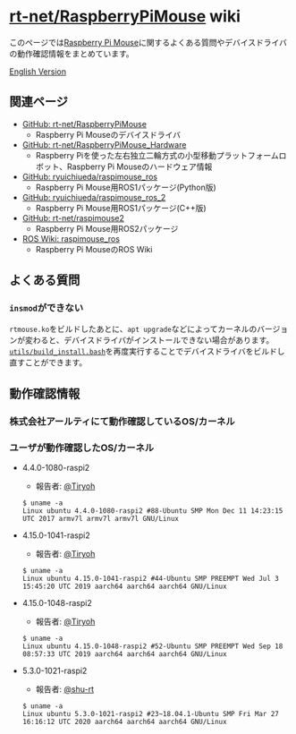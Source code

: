 # [rt-net/RaspberryPiMouse](https://github.com/rt-net/RaspberryPiMouse) wiki

このページでは[Raspberry Pi Mouse](https://www.rt-net.jp/products/raspimouse2)に関するよくある質問やデバイスドライバの動作確認情報をまとめています。

[English Version](https://github.com/rt-net/RaspberryPiMouse/wiki/English)

## 関連ページ

* [GitHub: rt-net/RaspberryPiMouse](https://github.com/rt-net/RaspberryPiMouse)
  * Raspberry Pi Mouseのデバイスドライバ
* [GitHub: rt-net/RaspberryPiMouse_Hardware](https://github.com/rt-net/RaspberryPiMouse_Hardware)
  * Raspberry Piを使った左右独立二輪方式の小型移動プラットフォームロボット、Raspberry Pi Mouseのハードウェア情報
* [GitHub: ryuichiueda/raspimouse_ros](https://github.com/rt-net/ryuichiueda/raspimouse_ros)
  * Raspberry Pi Mouse用ROS1パッケージ(Python版)
* [GitHub: ryuichiueda/raspimouse_ros_2](https://github.com/ryuichiueda/raspimouse_ros_2)
  * Raspberry Pi Mouse用ROS1パッケージ(C++版)
* [GitHub: rt-net/raspimouse2](https://github.com/rt-net/raspimouse2)
  * Raspberry Pi Mouse用ROS2パッケージ
* [ROS Wiki: raspimouse_ros](http://wiki.ros.org/ja/raspimouse_ros)
  * Raspberry Pi MouseのROS Wiki

## よくある質問

### `insmod`ができない

`rtmouse.ko`をビルドしたあとに、`apt upgrade`などによってカーネルのバージョンが変わると、デバイスドライバがインストールできない場合があります。  
[`utils/build_install.bash`](https://github.com/rt-net/RaspberryPiMouse/blob/master/utils/build_install.bash)を再度実行することでデバイスドライバをビルドし直すことができます。

## 動作確認情報

### 株式会社アールティにて動作確認しているOS/カーネル

### ユーザが動作確認したOS/カーネル

* 4.4.0-1080-raspi2
  * 報告者: [@Tiryoh](https://github.com/Tiryoh)
  ```
  $ uname -a
  Linux ubuntu 4.4.0-1080-raspi2 #88-Ubuntu SMP Mon Dec 11 14:23:15 UTC 2017 armv7l armv7l armv7l GNU/Linux
  ```
* 4.15.0-1041-raspi2
  * 報告者: [@Tiryoh](https://github.com/Tiryoh)
  ```
  $ uname -a
  Linux ubuntu 4.15.0-1041-raspi2 #44-Ubuntu SMP PREEMPT Wed Jul 3 15:45:20 UTC 2019 aarch64 aarch64 aarch64 GNU/Linux
  ```
* 4.15.0-1048-raspi2
  * 報告者: [@Tiryoh](https://github.com/Tiryoh)
  ```
  $ uname -a
  Linux ubuntu 4.15.0-1048-raspi2 #52-Ubuntu SMP PREEMPT Wed Sep 18 08:57:33 UTC 2019 aarch64 aarch64 aarch64 GNU/Linux
  ```

* 5.3.0-1021-raspi2
  * 報告者: [@shu-rt](https://github.com/shu-rt)
  ```
  $ uname -a
  Linux ubuntu 5.3.0-1021-raspi2 #23~18.04.1-Ubuntu SMP Fri Mar 27 16:16:12 UTC 2020 aarch64 aarch64 aarch64 GNU/Linux
  ```
